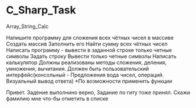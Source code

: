 # C_Sharp_Task
Array_String_Calc

Напишите программу для сложения всех чётных чисел в массиве
    Создать массив
    Заполнить его
    Найти сумму всех чётных чисел
Написать программу - вывести в заданной строке только четные символы
    Задать строку
    Вывести только четные символы
Написать калькулятор
    Должны реализованы методы сложения, деления, умножения, вычитания.
    Должен быть пользовательский интерфейс(консольный - Предложения вода чисел, операций. Визуальный вывод ответа)
    *По возможности применить функции
    
    
    
Привет. Задение выполнино верно, Задание по гиту тоже принял. Скажи фамилию мне что-бы отметить в списке
